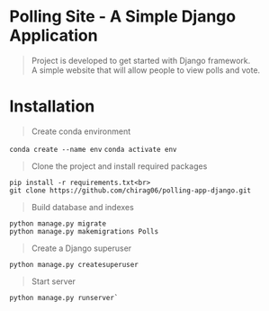 # Polling Site - A Simple Django Application

> Project is developed to get started with Django framework.<br>
> A simple website that will allow people to view polls and vote.

# Installation

> Create conda environment

`conda create --name env`
`conda activate env`
> Clone the project and install required packages

    pip install -r requirements.txt<br>
    git clone https://github.com/chirag06/polling-app-django.git

> Build database and indexes

    python manage.py migrate
    python manage.py makemigrations Polls
> Create a Django superuser

    python manage.py createsuperuser
> Start server

    python manage.py runserver`

